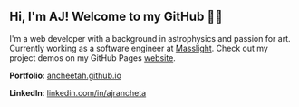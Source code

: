 ## Hi, I'm AJ! Welcome to my GitHub 👋🏽

I'm a web developer with a background in astrophysics and passion for art. Currently working as a software engineer at [Masslight](https://www.masslight.com/). Check out my project demos on my GitHub Pages [website](https://ancheetah.github.io).

**Portfolio**: [ancheetah.github.io](https://ancheetah.github.io)

**LinkedIn**: [linkedin.com/in/ajrancheta](https://www.linkedin.com/in/ajrancheta/)

<!--
**ancheetah/ancheetah** is a ✨ _special_ ✨ repository because its `README.md` (this file) appears on your GitHub profile.
-->

<!-- testing verified commits -->